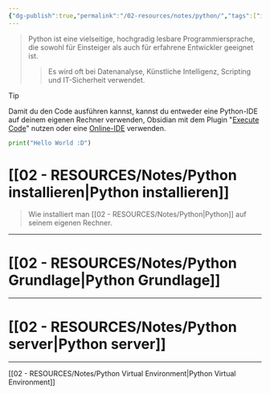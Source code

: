 ```yaml
---
{"dg-publish":true,"permalink":"/02-resources/notes/python/","tags":["inProgress","code/python","GFN/LF08"],"noteIcon":"","updated":"2024-12-01T22:28:03.412+01:00"}
---
```


>Python ist eine vielseitige, hochgradig lesbare Programmiersprache, die sowohl für Einsteiger als auch für erfahrene Entwickler geeignet ist.
>>Es wird oft bei Datenanalyse, Künstliche Intelligenz, Scripting und IT-Sicherheit verwendet.

>[!tip] 
>Damit du den Code ausführen kannst, kannst du entweder eine Python-IDE auf deinem eigenen Rechner verwenden, Obsidian mit dem Plugin "[Execute Code](https://github.com/twibiral/obsidian-execute-code)" nutzen oder eine [Online-IDE](https://www.online-python.com/) verwenden.


```python
print("Hello World :D")
```
# [[02 - RESOURCES/Notes/Python installieren\|Python installieren]]
>Wie installiert man [[02 - RESOURCES/Notes/Python\|Python]] auf seinem eigenen Rechner.

___

# [[02 - RESOURCES/Notes/Python Grundlage\|Python Grundlage]]

___

# [[02 - RESOURCES/Notes/Python server\|Python server]]

___
[[02 - RESOURCES/Notes/Python Virtual Environment\|Python Virtual Environment]]

